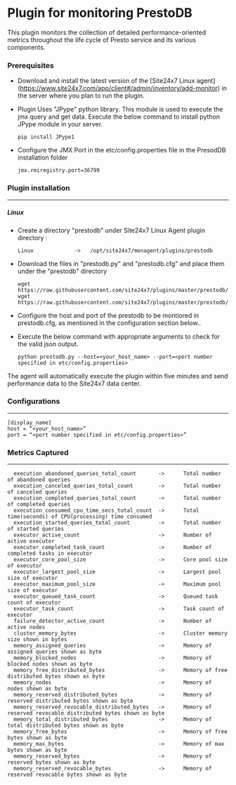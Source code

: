 # Plugin for monitoring PrestoDB

This plugin monitors the collection of detailed performance-oriented metrics throughout the life cycle of Presto service and its various components.

### Prerequisites

- Download and install the latest version of the [Site24x7 Linux agent] (https://www.site24x7.com/app/client#/admin/inventory/add-monitor) in the server where you plan to run the plugin.

- Plugin Uses "JPype" python library. This module is used to execute the jmx query and get data. Execute the below command to install python JPype module in your server.

      pip install JPype1

- Configure the JMX Port in the etc/config.properties file in the PresodDB installation folder

      jmx.rmiregistry.port=36799

### Plugin installation

---

##### Linux

- Create a directory "prestodb" under Site24x7 Linux Agent plugin directory :

      Linux             ->   /opt/site24x7/monagent/plugins/prestodb

- Download the files in "prestodb.py" and "prestodb.cfg" and place them under the "prestodb" directory

      wget https://raw.githubusercontent.com/site24x7/plugins/master/prestodb/prestodb.py
      wget https://raw.githubusercontent.com/site24x7/plugins/master/prestodb/prestodb.cfg

- Configure the host and port of the prestodb to be montiored in prestodb.cfg, as mentioned in the configuration section below..

- Execute the below command with appropriate arguments to check for the valid json output.

      python prestodb.py --host=<your_host_name> --port=<port number specified in etc/config.properties>

The agent will automatically execute the plugin within five minutes and send performance data to the Site24x7 data center.

### Configurations

---

    [display_name]
    host = “<your_host_name>”
    port = “<port number specified in etc/config.properties>”

### Metrics Captured

---

      execution_abandoned_queries_total_count       ->      Total number of abandoned queries
      execution_canceled_queries_total_count        ->      Total number of canceled queries
      execution_completed_queries_total_count       ->      Total number of completed queries
      execution_consumed_cpu_time_secs_total_count  ->      Total time(seconds) of CPU(processing) time consumed
      execution_started_queries_total_count         ->      Total number of started queries
      executor_active_count                         ->      Number of active executor
      executor_completed_task_count                 ->      Number of completed tasks in executor
      executor_core_pool_size                       ->      Core pool size of executor
      executor_largest_pool_size                    ->      Largest pool size of executor
      executor_maximum_pool_size                    ->      Maximum pool size of executor
      executor_queued_task_count                    ->      Queued task count of executor
      executor_task_count                           ->      Task count of executor
      failure_detector_active_count                 ->      Number of active nodes
      cluster_memory_bytes                          ->      Cluster memory size shown in bytes
      memory_assigned_queries                       ->      Memory of assigned queries shown as byte
      memory_blocked_nodes                          ->      Memory of blocked nodes shown as byte
      memory_free_distributed_bytes                 ->      Memory of free distributed bytes shown as byte
      memory_nodes                                  ->      Memory of nodes shown as byte
      memory_reserved_distributed_bytes             ->      Memory of reserved distributed bytes shown as byte
      memory_reserved_revocable_distributed_bytes   ->      Memory of reserved revocable distributed bytes shown as byte
      memory_total_distributed_bytes                ->      Memory of total distributed bytes shown as byte
      memory_free_bytes                             ->      Memory of free bytes shown as byte
      memory_max_bytes                              ->      Memory of max bytes shown as byte
      memory_reserved_bytes                         ->      Memory of reserved bytes shown as byte
      memory_reserved_revocable_bytes               ->      Memory of reserved revocable bytes shown as byte
